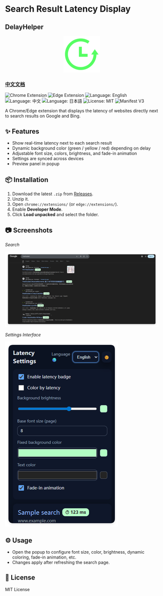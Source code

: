# Search Result Latency Display

## DelayHelper

<p align="center">
  <img src="icon.png" alt="Logo" width="120" />
</p>

### [中文文档](/docs/README.zh.md)

![Chrome Extension](https://img.shields.io/badge/Chrome-Extension-blue?logo=google-chrome&logoColor=white)
![Edge Extension](https://img.shields.io/badge/Edge-Extension-0078D7?logo=microsoft-edge&logoColor=white)
![Language: English](https://img.shields.io/badge/lang-English-green)
![Language: 中文](https://img.shields.io/badge/lang-中文-red)
![Language: 日本語](https://img.shields.io/badge/lang-日本語-orange)
![License: MIT](https://img.shields.io/badge/License-MIT-yellow)
![Manifest V3](https://img.shields.io/badge/Manifest-V3-brightgreen)

A Chrome/Edge extension that displays the latency of websites directly next to search results on Google and Bing.

## ✨ Features

- Show real-time latency next to each search result
- Dynamic background color (green / yellow / red) depending on delay
- Adjustable font size, colors, brightness, and fade-in animation
- Settings are synced across devices
- Preview panel in popup

## 📦 Installation

1. Download the latest `.zip` from [Releases](../../releases).
2. Unzip it.
3. Open `chrome://extensions/` (or `edge://extensions/`).
4. Enable **Developer Mode**.
5. Click **Load unpacked** and select the folder.

## 📷 Screenshots

_Search_

![img1](/docs/google-search.png)

_Settings Interface_

![img2](/docs/popup.png)

## ⚙️ Usage

- Open the popup to configure font size, color, brightness, dynamic coloring, fade-in animation, etc.
- Changes apply after refreshing the search page.

## 📜 License

MIT License
